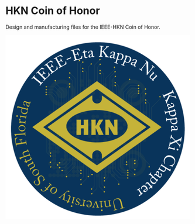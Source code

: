 # HKN Coin of Honor

Design and manufacturing files for the IEEE-HKN Coin of Honor. 

![](https://github.com/USF-IEEE/HKN/blob/main/outputs/capture-front.png)